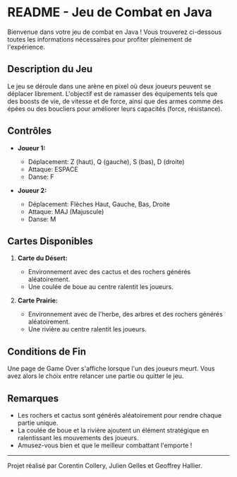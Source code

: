 # README - Jeu de Combat en Java

Bienvenue dans votre jeu de combat en Java ! Vous trouverez ci-dessous toutes les informations nécessaires pour profiter pleinement de l'expérience.

## Description du Jeu

Le jeu se déroule dans une arène en pixel où deux joueurs peuvent se déplacer librement. L'objectif est de ramasser des équipements tels que des boosts de vie, de vitesse et de force, ainsi que des armes comme des épées ou des boucliers pour améliorer leurs capacités (force, résistance).

## Contrôles

- **Joueur 1:**
    - Déplacement: Z (haut), Q (gauche), S (bas), D (droite)
    - Attaque: ESPACE
    - Danse: F

- **Joueur 2:**
    - Déplacement: Flèches Haut, Gauche, Bas, Droite
    - Attaque: MAJ (Majuscule)
    - Danse: M

## Cartes Disponibles

1. **Carte du Désert:**
    - Environnement avec des cactus et des rochers générés aléatoirement.
    - Une coulée de boue au centre ralentit les joueurs.

2. **Carte Prairie:**
    - Environnement avec de l'herbe, des arbres et des rochers générés aléatoirement.
    - Une rivière au centre ralentit les joueurs.

## Conditions de Fin

Une page de Game Over s'affiche lorsque l'un des joueurs meurt. Vous avez alors le choix entre relancer une partie ou quitter le jeu.

## Remarques

- Les rochers et cactus sont générés aléatoirement pour rendre chaque partie unique.
- La coulée de boue et la rivière ajoutent un élément stratégique en ralentissant les mouvements des joueurs.
- Amusez-vous bien et que le meilleur combattant l'emporte !

---

Projet réalisé par Corentin Collery, Julien Gelles et Geoffrey Hallier.



